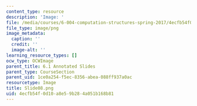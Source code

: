 ```yaml
---
content_type: resource
description: 'Image: '
file: /media/courses/6-004-computation-structures-spring-2017/4ecfb54f0d10a8e59b284a051b168b81_Slide08.png
file_type: image/png
image_metadata:
  caption: ''
  credit: ''
  image-alt: ''
learning_resource_types: []
ocw_type: OCWImage
parent_title: 6.1 Annotated Slides
parent_type: CourseSection
parent_uid: 1ce0a254-f5ec-8356-abea-088ff937a0ac
resourcetype: Image
title: Slide08.png
uid: 4ecfb54f-0d10-a8e5-9b28-4a051b168b81
---
```

